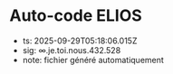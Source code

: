 # Auto-code ELIOS
- ts: 2025-09-29T05:18:06.015Z
- sig: ∞.je.toi.nous.432.528
- note: fichier généré automatiquement